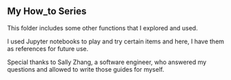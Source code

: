 ## My How_to Series

This folder includes some other functions that I explored and used.

I used Jupyter notebooks to play and try certain items and here, I have them as references for future use. 

Special thanks to Sally Zhang, a software engineer, who answered my questions and allowed to write those guides for myself. 
